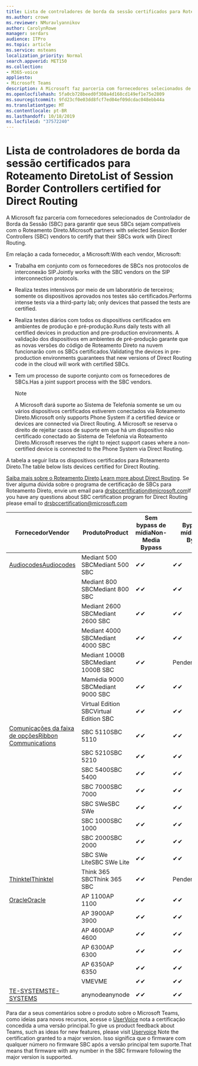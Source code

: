 ```yaml
---
title: Lista de controladores de borda da sessão certificados para Roteamento Direto
ms.author: crowe
ms.reviewer: NMuravlyannikov
author: CarolynRowe
manager: serdars
audience: ITPro
ms.topic: article
ms.service: msteams
localization_priority: Normal
search.appverid: MET150
ms.collection:
- M365-voice
appliesto:
- Microsoft Teams
description: A Microsoft faz parceria com fornecedores selecionados de SBC (controlador de borda da sessão) para garantir que seus SBCs sejam compatíveis com o Roteamento Direto.
ms.openlocfilehash: 5fa0cb728beed0f308a4d168cd149ef1e75e2809
ms.sourcegitcommit: 9fd23cf0e03dd8fcf7ed04ef09dcdac048ebb44a
ms.translationtype: MT
ms.contentlocale: pt-BR
ms.lasthandoff: 10/18/2019
ms.locfileid: "37572240"
---
```

# <a name="list-of-session-border-controllers-certified-for-direct-routing"></a><span data-ttu-id="fe820-103">Lista de controladores de borda da sessão certificados para Roteamento Direto</span><span class="sxs-lookup"><span data-stu-id="fe820-103">List of Session Border Controllers certified for Direct Routing</span></span>

<span data-ttu-id="fe820-104">A Microsoft faz parceria com fornecedores selecionados de Controlador de Borda da Sessão (SBC) para garantir que seus SBCs sejam compatíveis com o Roteamento Direto.</span><span class="sxs-lookup"><span data-stu-id="fe820-104">Microsoft partners with selected Session Border Controllers (SBC) vendors to certify that their SBCs work with Direct Routing.</span></span> 

<span data-ttu-id="fe820-105">Em relação a cada fornecedor, a Microsoft:</span><span class="sxs-lookup"><span data-stu-id="fe820-105">With each vendor, Microsoft:</span></span> 

- <span data-ttu-id="fe820-106">Trabalha em conjunto com os fornecedores de SBCs nos protocolos de interconexão SIP.</span><span class="sxs-lookup"><span data-stu-id="fe820-106">Jointly works with the SBC vendors on the SIP interconnection protocols.</span></span>
- <span data-ttu-id="fe820-107">Realiza testes intensivos por meio de um laboratório de terceiros; somente os dispositivos aprovados nos testes são certificados.</span><span class="sxs-lookup"><span data-stu-id="fe820-107">Performs intense tests via a third-party lab; only devices that passed the tests are certified.</span></span> 
- <span data-ttu-id="fe820-108">Realiza testes diários com todos os dispositivos certificados em ambientes de produção e pré-produção.</span><span class="sxs-lookup"><span data-stu-id="fe820-108">Runs daily tests with all certified devices in production and pre-production environments.</span></span> <span data-ttu-id="fe820-109">A validação dos dispositivos em ambientes de pré-produção garante que as novas versões do código de Roteamento Direto na nuvem funcionarão com os SBCs certificados.</span><span class="sxs-lookup"><span data-stu-id="fe820-109">Validating the devices in pre-production environments guarantees that new versions of Direct Routing code in the cloud will work with certified SBCs.</span></span> 
- <span data-ttu-id="fe820-110">Tem um processo de suporte conjunto com os fornecedores de SBCs.</span><span class="sxs-lookup"><span data-stu-id="fe820-110">Has a joint support process with the SBC vendors.</span></span>


  > [!NOTE]
  > <span data-ttu-id="fe820-111">A Microsoft dará suporte ao Sistema de Telefonia somente se um ou vários dispositivos certificados estiverem conectados via Roteamento Direto.</span><span class="sxs-lookup"><span data-stu-id="fe820-111">Microsoft only supports Phone System if a certified device or devices are connected via Direct Routing.</span></span> <span data-ttu-id="fe820-112">A Microsoft se reserva o direito de rejeitar casos de suporte em que há um dispositivo não certificado conectado ao Sistema de Telefonia via Roteamento Direto.</span><span class="sxs-lookup"><span data-stu-id="fe820-112">Microsoft reserves the right to reject support cases where a non-certified device is connected to the Phone System via Direct Routing.</span></span> 

<span data-ttu-id="fe820-113">A tabela a seguir lista os dispositivos certificados para Roteamento Direto.</span><span class="sxs-lookup"><span data-stu-id="fe820-113">The table below lists devices certified for Direct Routing.</span></span> 

<span data-ttu-id="fe820-114">[Saiba mais sobre o Roteamento Direto](https://aka.ms/dr).</span><span class="sxs-lookup"><span data-stu-id="fe820-114">[Learn more about Direct Routing](https://aka.ms/dr).</span></span> <span data-ttu-id="fe820-115">Se tiver alguma dúvida sobre o programa de certificação de SBCs para Roteamento Direto, envie um email para drsbccertification@microsoft.com</span><span class="sxs-lookup"><span data-stu-id="fe820-115">If you have any questions about SBC certification program for Direct Routing please email to drsbccertification@microsoft.com</span></span>


|                                                       <span data-ttu-id="fe820-116">Fornecedor</span><span class="sxs-lookup"><span data-stu-id="fe820-116">Vendor</span></span>                                                        |       <span data-ttu-id="fe820-117">Produto</span><span class="sxs-lookup"><span data-stu-id="fe820-117">Product</span></span>       | <span data-ttu-id="fe820-118">Sem bypass de mídia</span><span class="sxs-lookup"><span data-stu-id="fe820-118">Non-Media Bypass</span></span> | <span data-ttu-id="fe820-119">Bypass de mídia</span><span class="sxs-lookup"><span data-stu-id="fe820-119">Media Bypass</span></span> | <span data-ttu-id="fe820-120">Versão do software</span><span class="sxs-lookup"><span data-stu-id="fe820-120">Software Version</span></span> |
|---------------------------------------------------------------------------------------------------------------------|---------------------|------------------|--------------|------------------|
| [<span data-ttu-id="fe820-121">Audiocodes</span><span class="sxs-lookup"><span data-stu-id="fe820-121">Audiocodes</span></span>](https://www.audiocodes.com/solutions-products/products/products-for-microsoft-365/direct-routing-for-microsoft-teams) |   <span data-ttu-id="fe820-122">Mediant 500 SBC</span><span class="sxs-lookup"><span data-stu-id="fe820-122">Mediant 500 SBC</span></span>   |     <span data-ttu-id="fe820-123">&#10004;</span><span class="sxs-lookup"><span data-stu-id="fe820-123">&#10004;</span></span>     |   <span data-ttu-id="fe820-124">&#10004;</span><span class="sxs-lookup"><span data-stu-id="fe820-124">&#10004;</span></span>    |  <span data-ttu-id="fe820-125">7.20 a. 250</span><span class="sxs-lookup"><span data-stu-id="fe820-125">7.20A.250</span></span>   |
|                                                                                                                     |   <span data-ttu-id="fe820-126">Mediant 800 SBC</span><span class="sxs-lookup"><span data-stu-id="fe820-126">Mediant 800 SBC</span></span>   |     <span data-ttu-id="fe820-127">&#10004;</span><span class="sxs-lookup"><span data-stu-id="fe820-127">&#10004;</span></span>     |   <span data-ttu-id="fe820-128">&#10004;</span><span class="sxs-lookup"><span data-stu-id="fe820-128">&#10004;</span></span>     |  <span data-ttu-id="fe820-129">7.20 a. 250</span><span class="sxs-lookup"><span data-stu-id="fe820-129">7.20A.250</span></span>   |
|                                                                                                                     |  <span data-ttu-id="fe820-130">Mediant 2600 SBC</span><span class="sxs-lookup"><span data-stu-id="fe820-130">Mediant 2600 SBC</span></span>   |     <span data-ttu-id="fe820-131">&#10004;</span><span class="sxs-lookup"><span data-stu-id="fe820-131">&#10004;</span></span>     |   <span data-ttu-id="fe820-132">&#10004;</span><span class="sxs-lookup"><span data-stu-id="fe820-132">&#10004;</span></span>    |  <span data-ttu-id="fe820-133">7.20 a. 250</span><span class="sxs-lookup"><span data-stu-id="fe820-133">7.20A.250</span></span>   |
|                                                                                                                     |  <span data-ttu-id="fe820-134">Mediant 4000 SBC</span><span class="sxs-lookup"><span data-stu-id="fe820-134">Mediant 4000 SBC</span></span>   |     <span data-ttu-id="fe820-135">&#10004;</span><span class="sxs-lookup"><span data-stu-id="fe820-135">&#10004;</span></span>     |   <span data-ttu-id="fe820-136">&#10004;</span><span class="sxs-lookup"><span data-stu-id="fe820-136">&#10004;</span></span>     |  <span data-ttu-id="fe820-137">7.20 a. 250</span><span class="sxs-lookup"><span data-stu-id="fe820-137">7.20A.250</span></span>   |
|                                                                                                                     | <span data-ttu-id="fe820-138">Mediant 1000B SBC</span><span class="sxs-lookup"><span data-stu-id="fe820-138">Mediant 1000B  SBC</span></span>  |     <span data-ttu-id="fe820-139">&#10004;</span><span class="sxs-lookup"><span data-stu-id="fe820-139">&#10004;</span></span>     |   <span data-ttu-id="fe820-140">Pendente</span><span class="sxs-lookup"><span data-stu-id="fe820-140">Pending</span></span>     |  <span data-ttu-id="fe820-141">7.20 a. 250</span><span class="sxs-lookup"><span data-stu-id="fe820-141">7.20A.250</span></span>  |
|                                                                                                                     | <span data-ttu-id="fe820-142">Mamédia 9000 SBC</span><span class="sxs-lookup"><span data-stu-id="fe820-142">Mediant 9000  SBC</span></span>  |     <span data-ttu-id="fe820-143">&#10004;</span><span class="sxs-lookup"><span data-stu-id="fe820-143">&#10004;</span></span>     |   <span data-ttu-id="fe820-144">&#10004;</span><span class="sxs-lookup"><span data-stu-id="fe820-144">&#10004;</span></span>     |  <span data-ttu-id="fe820-145">7.20 a. 250</span><span class="sxs-lookup"><span data-stu-id="fe820-145">7.20A.250</span></span>   |                                                                       
|                                                                                                                     | <span data-ttu-id="fe820-146">Virtual Edition SBC</span><span class="sxs-lookup"><span data-stu-id="fe820-146">Virtual Edition SBC</span></span> |     <span data-ttu-id="fe820-147">&#10004;</span><span class="sxs-lookup"><span data-stu-id="fe820-147">&#10004;</span></span>     |   <span data-ttu-id="fe820-148">&#10004;</span><span class="sxs-lookup"><span data-stu-id="fe820-148">&#10004;</span></span>     |  <span data-ttu-id="fe820-149">7.20 a. 250</span><span class="sxs-lookup"><span data-stu-id="fe820-149">7.20A.250</span></span> |
|  [<span data-ttu-id="fe820-150">Comunicações da faixa de opções</span><span class="sxs-lookup"><span data-stu-id="fe820-150">Ribbon Communications</span></span>](https://ribboncommunications.com/solutions/enterprise-solutions/microsoft-skype-business)  |      <span data-ttu-id="fe820-151">SBC 5110</span><span class="sxs-lookup"><span data-stu-id="fe820-151">SBC 5110</span></span>       |     <span data-ttu-id="fe820-152">&#10004;</span><span class="sxs-lookup"><span data-stu-id="fe820-152">&#10004;</span></span>     |   <span data-ttu-id="fe820-153">&#10004;</span><span class="sxs-lookup"><span data-stu-id="fe820-153">&#10004;</span></span>    |       <span data-ttu-id="fe820-154">V6.2</span><span class="sxs-lookup"><span data-stu-id="fe820-154">V6.2</span></span>       |
|                                                                                                                     |      <span data-ttu-id="fe820-155">SBC 5210</span><span class="sxs-lookup"><span data-stu-id="fe820-155">SBC 5210</span></span>       |     <span data-ttu-id="fe820-156">&#10004;</span><span class="sxs-lookup"><span data-stu-id="fe820-156">&#10004;</span></span>     |  <span data-ttu-id="fe820-157">&#10004;</span><span class="sxs-lookup"><span data-stu-id="fe820-157">&#10004;</span></span>    |       <span data-ttu-id="fe820-158">V6.2</span><span class="sxs-lookup"><span data-stu-id="fe820-158">V6.2</span></span>       |
|                                                                                                                     |      <span data-ttu-id="fe820-159">SBC 5400</span><span class="sxs-lookup"><span data-stu-id="fe820-159">SBC 5400</span></span>       |     <span data-ttu-id="fe820-160">&#10004;</span><span class="sxs-lookup"><span data-stu-id="fe820-160">&#10004;</span></span>     |   <span data-ttu-id="fe820-161">&#10004;</span><span class="sxs-lookup"><span data-stu-id="fe820-161">&#10004;</span></span>   |       <span data-ttu-id="fe820-162">V6.2</span><span class="sxs-lookup"><span data-stu-id="fe820-162">V6.2</span></span>       |
|                                                                                                                     |      <span data-ttu-id="fe820-163">SBC 7000</span><span class="sxs-lookup"><span data-stu-id="fe820-163">SBC 7000</span></span>       |     <span data-ttu-id="fe820-164">&#10004;</span><span class="sxs-lookup"><span data-stu-id="fe820-164">&#10004;</span></span>     |   <span data-ttu-id="fe820-165">&#10004;</span><span class="sxs-lookup"><span data-stu-id="fe820-165">&#10004;</span></span>    |       <span data-ttu-id="fe820-166">V6.2</span><span class="sxs-lookup"><span data-stu-id="fe820-166">V6.2</span></span>       |
|                                                                                                                     |       <span data-ttu-id="fe820-167">SBC SWe</span><span class="sxs-lookup"><span data-stu-id="fe820-167">SBC SWe</span></span>       |     <span data-ttu-id="fe820-168">&#10004;</span><span class="sxs-lookup"><span data-stu-id="fe820-168">&#10004;</span></span>     |   <span data-ttu-id="fe820-169">&#10004;</span><span class="sxs-lookup"><span data-stu-id="fe820-169">&#10004;</span></span>   |       <span data-ttu-id="fe820-170">V6.2</span><span class="sxs-lookup"><span data-stu-id="fe820-170">V6.2</span></span>       |
|                                                                                                                     |      <span data-ttu-id="fe820-171">SBC 1000</span><span class="sxs-lookup"><span data-stu-id="fe820-171">SBC 1000</span></span>       |     <span data-ttu-id="fe820-172">&#10004;</span><span class="sxs-lookup"><span data-stu-id="fe820-172">&#10004;</span></span>     |   <span data-ttu-id="fe820-173">&#10004;</span><span class="sxs-lookup"><span data-stu-id="fe820-173">&#10004;</span></span>    |      <span data-ttu-id="fe820-174">v8.0.1</span><span class="sxs-lookup"><span data-stu-id="fe820-174">v8.0.1</span></span>     |
|                                                                                                                     |      <span data-ttu-id="fe820-175">SBC 2000</span><span class="sxs-lookup"><span data-stu-id="fe820-175">SBC 2000</span></span>       |     <span data-ttu-id="fe820-176">&#10004;</span><span class="sxs-lookup"><span data-stu-id="fe820-176">&#10004;</span></span>     |   <span data-ttu-id="fe820-177">&#10004;</span><span class="sxs-lookup"><span data-stu-id="fe820-177">&#10004;</span></span>   |     <span data-ttu-id="fe820-178">v8.0.1</span><span class="sxs-lookup"><span data-stu-id="fe820-178">v8.0.1</span></span>     |
|                                                                                                                     |    <span data-ttu-id="fe820-179">SBC SWe Lite</span><span class="sxs-lookup"><span data-stu-id="fe820-179">SBC SWe Lite</span></span>     |     <span data-ttu-id="fe820-180">&#10004;</span><span class="sxs-lookup"><span data-stu-id="fe820-180">&#10004;</span></span>     |  <span data-ttu-id="fe820-181">&#10004;</span><span class="sxs-lookup"><span data-stu-id="fe820-181">&#10004;</span></span>    |      <span data-ttu-id="fe820-182">v8.0.1</span><span class="sxs-lookup"><span data-stu-id="fe820-182">v8.0.1</span></span>    |
|                     [<span data-ttu-id="fe820-183">Thinktel</span><span class="sxs-lookup"><span data-stu-id="fe820-183">Thinktel</span></span>](https://www.thinktel.ca/services/think-365/think-365-overview/)                      |    <span data-ttu-id="fe820-184">Think 365 SBC</span><span class="sxs-lookup"><span data-stu-id="fe820-184">Think 365 SBC</span></span>    |     <span data-ttu-id="fe820-185">&#10004;</span><span class="sxs-lookup"><span data-stu-id="fe820-185">&#10004;</span></span>     |   <span data-ttu-id="fe820-186">Pendente</span><span class="sxs-lookup"><span data-stu-id="fe820-186">Pending</span></span>    |       <span data-ttu-id="fe820-187">V1.4</span><span class="sxs-lookup"><span data-stu-id="fe820-187">V1.4</span></span>       |
|                     [<span data-ttu-id="fe820-188">Oracle</span><span class="sxs-lookup"><span data-stu-id="fe820-188">Oracle</span></span>](https://www.oracle.com/industries/communications/enterprise-session-border-controller/microsoft.html)                      |    <span data-ttu-id="fe820-189">AP 1100</span><span class="sxs-lookup"><span data-stu-id="fe820-189">AP 1100</span></span>      |    <span data-ttu-id="fe820-190">&#10004;</span><span class="sxs-lookup"><span data-stu-id="fe820-190">&#10004;</span></span>     |    <span data-ttu-id="fe820-191">&#10004;</span><span class="sxs-lookup"><span data-stu-id="fe820-191">&#10004;</span></span>    |   <span data-ttu-id="fe820-192">8.3.0.0.1</span><span class="sxs-lookup"><span data-stu-id="fe820-192">8.3.0.0.1</span></span> |
|                                                                                                                    |    <span data-ttu-id="fe820-193">AP 3900</span><span class="sxs-lookup"><span data-stu-id="fe820-193">AP 3900</span></span>           |    <span data-ttu-id="fe820-194">&#10004;</span><span class="sxs-lookup"><span data-stu-id="fe820-194">&#10004;</span></span>     |    <span data-ttu-id="fe820-195">&#10004;</span><span class="sxs-lookup"><span data-stu-id="fe820-195">&#10004;</span></span>   |   <span data-ttu-id="fe820-196">8.3.0.0.1</span><span class="sxs-lookup"><span data-stu-id="fe820-196">8.3.0.0.1</span></span>  | 
|                                                                                                                    |      <span data-ttu-id="fe820-197">AP 4600</span><span class="sxs-lookup"><span data-stu-id="fe820-197">AP 4600</span></span>         |    <span data-ttu-id="fe820-198">&#10004;</span><span class="sxs-lookup"><span data-stu-id="fe820-198">&#10004;</span></span>   |    <span data-ttu-id="fe820-199">&#10004;</span><span class="sxs-lookup"><span data-stu-id="fe820-199">&#10004;</span></span>     |     <span data-ttu-id="fe820-200">8.3.0.0.1</span><span class="sxs-lookup"><span data-stu-id="fe820-200">8.3.0.0.1</span></span>  |
|                                                                                                                    |      <span data-ttu-id="fe820-201">AP 6300</span><span class="sxs-lookup"><span data-stu-id="fe820-201">AP 6300</span></span>         |    <span data-ttu-id="fe820-202">&#10004;</span><span class="sxs-lookup"><span data-stu-id="fe820-202">&#10004;</span></span>   |    <span data-ttu-id="fe820-203">&#10004;</span><span class="sxs-lookup"><span data-stu-id="fe820-203">&#10004;</span></span>     |     <span data-ttu-id="fe820-204">8.3.0.0.1</span><span class="sxs-lookup"><span data-stu-id="fe820-204">8.3.0.0.1</span></span>  |
|                                                                                                                   |      <span data-ttu-id="fe820-205">AP 6350</span><span class="sxs-lookup"><span data-stu-id="fe820-205">AP 6350</span></span>           |    <span data-ttu-id="fe820-206">&#10004;</span><span class="sxs-lookup"><span data-stu-id="fe820-206">&#10004;</span></span>   |    <span data-ttu-id="fe820-207">&#10004;</span><span class="sxs-lookup"><span data-stu-id="fe820-207">&#10004;</span></span>    |     <span data-ttu-id="fe820-208">8.3.0.0.1</span><span class="sxs-lookup"><span data-stu-id="fe820-208">8.3.0.0.1</span></span>  |                                             
|                                                                                                                    |      <span data-ttu-id="fe820-209">VME</span><span class="sxs-lookup"><span data-stu-id="fe820-209">VME</span></span>           |    <span data-ttu-id="fe820-210">&#10004;</span><span class="sxs-lookup"><span data-stu-id="fe820-210">&#10004;</span></span>    |    <span data-ttu-id="fe820-211">&#10004;</span><span class="sxs-lookup"><span data-stu-id="fe820-211">&#10004;</span></span>    |     <span data-ttu-id="fe820-212">8.3.0.0.1</span><span class="sxs-lookup"><span data-stu-id="fe820-212">8.3.0.0.1</span></span>   |
|                     [<span data-ttu-id="fe820-213">TE-SYSTEMS</span><span class="sxs-lookup"><span data-stu-id="fe820-213">TE-SYSTEMS</span></span>](https://www.anynode.de/anynode-and-microsoft-teams/)                               |     <span data-ttu-id="fe820-214">anynode</span><span class="sxs-lookup"><span data-stu-id="fe820-214">anynode</span></span>         |     <span data-ttu-id="fe820-215">&#10004;</span><span class="sxs-lookup"><span data-stu-id="fe820-215">&#10004;</span></span>   |  <span data-ttu-id="fe820-216">&#10004;</span><span class="sxs-lookup"><span data-stu-id="fe820-216">&#10004;</span></span>   |      <span data-ttu-id="fe820-217">v3.16.2</span><span class="sxs-lookup"><span data-stu-id="fe820-217">v3.16.2</span></span>      |

<span data-ttu-id="fe820-218">Para dar a seus comentários sobre o produto sobre o Microsoft Teams, como ideias para novos recursos, acesse o [UserVoice](https://microsoftteams.uservoice.com) nota a certificação concedida a uma versão principal.</span><span class="sxs-lookup"><span data-stu-id="fe820-218">To give us product feedback about Teams, such as ideas for new features, please visit [Uservoice](https://microsoftteams.uservoice.com) Note the certification granted to a major version.</span></span> <span data-ttu-id="fe820-219">Isso significa que o firmware com qualquer número no firmware SBC após a versão principal tem suporte.</span><span class="sxs-lookup"><span data-stu-id="fe820-219">That means that firmware with any number in the SBC firmware following the major version is supported.</span></span>
